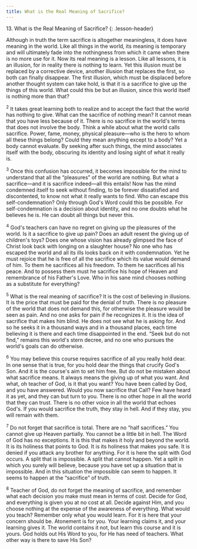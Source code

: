 ```yaml
---
title: What is the Real Meaning of Sacrifice?
---
```


13\. What is the Real Meaning of Sacrifice?
{: .lesson-header}

Although in truth the term sacrifice is altogether meaningless, it does
have meaning in the world. Like all things in the world, its meaning is
temporary and will ultimately fade into the nothingness from which it
came when there is no more use for it. Now its real meaning is a lesson.
Like all lessons, it is an illusion, for in reality there is nothing to
learn. Yet this illusion must be replaced by a corrective device,
another illusion that replaces the first, so both can finally disappear.
The first illusion, which must be displaced before another thought
system can take hold, is that it is a sacrifice to give up the things of
this world. What could this be but an illusion, since this world itself
is nothing more than that?

<sup>2</sup> It takes great learning both to realize and to accept the
fact that the world has nothing to give. What can the sacrifice of
nothing mean? It cannot mean that you have less because of it. There is
no sacrifice in the world's terms that does not involve the body. Think
a while about what the world calls sacrifice. Power, fame, money,
physical pleasure—who is the hero to whom all these things belong? Could
they mean anything except to a body? Yet a body cannot evaluate. By
seeking after such things, the mind associates itself with the body,
obscuring its identity and losing sight of what it really is.

<sup>3</sup> Once this confusion has occurred, it becomes impossible for
the mind to understand that all the “pleasures” of the world are
nothing. But what a sacrifice—and it is sacrifice indeed—all this
entails! Now has the mind condemned itself to seek without finding, to
be forever dissatisfied and discontented, to know not what it really
wants to find. Who can escape this self-condemnation? Only through God's
Word could this be possible. For self-condemnation is a decision about
identity, and no one doubts what he believes he is. He can doubt all
things but never this.

<sup>4</sup> God's teachers can have no regret on giving up the
pleasures of the world. Is it a sacrifice to give up pain? Does an adult
resent the giving up of children's toys? Does one whose vision has
already glimpsed the face of Christ look back with longing on a
slaughter house? No one who has escaped the world and all its ills looks
back on it with condemnation. Yet he must rejoice that he is free of all
the sacrifice which its value would demand of him. To them he sacrifices
all his freedom. To them he sacrifices all his peace. And to possess
them must he sacrifice his hope of Heaven and remembrance of his
Father's Love. Who in his sane mind chooses nothing as a substitute for
everything?

<sup>5</sup> What is the real meaning of sacrifice? It is the cost of
believing in illusions. It is the price that must be paid for the denial
of truth. There is no pleasure of the world that does not demand this,
for otherwise the pleasure would be seen as pain. And no one asks for
pain if he recognizes it. It is the idea of sacrifice that makes him
blind. He does not see what he is asking for. And so he seeks it in a
thousand ways and in a thousand places, each time believing it is there
and each time disappointed in the end. “Seek but do not find,” remains
this world's stern decree, and no one who pursues the world's goals can
do otherwise.

<sup>6</sup> You may believe this course requires sacrifice of all you
really hold dear. In one sense that is true, for you hold dear the
things that crucify God's Son. And it is the course's aim to set him
free. But do not be mistaken about what sacrifice means. It always means
the giving up of what you want. And what, oh teacher of God, is it that
you want? You have been called by God, and you have answered. Would you
now sacrifice that Call? Few have heard it as yet, and they can but turn
to you. There is no other hope in all the world that they can trust.
There is no other voice in all the world that echoes God's. If you would
sacrifice the truth, they stay in hell. And if they stay, you will
remain with them.

<sup>7</sup> Do not forget that sacrifice is total. There are no “half
sacrifices.” You cannot give up Heaven partially. You cannot be a little
bit in hell. The Word of God has no exceptions. It is this that makes it
holy and beyond the world. It is its holiness that points to God. It is
its holiness that makes you safe. It is denied if you attack any brother
for anything. For it is here the split with God occurs. A split that is
impossible. A split that cannot happen. Yet a split in which you surely
will believe, because you have set up a situation that is impossible.
And in this situation the impossible can seem to happen. It seems to
happen at the “sacrifice” of truth.

<sup>8</sup> Teacher of God, do not forget the meaning of sacrifice, and
remember what each decision you make must mean in terms of cost. Decide
for God, and everything is given you at no cost at all. Decide against
Him, and you choose nothing at the expense of the awareness of
everything. What would you teach? Remember only what you would learn.
For it is here that your concern should be. Atonement is for you. Your
learning claims it, and your learning gives it. The world contains it
not, but learn this course and it is yours. God holds out His Word to
you, for He has need of teachers. What other way is there to save His
Son?

